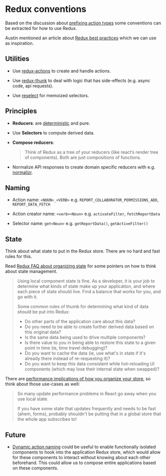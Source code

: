 # Redux conventions

Based on the discussion about [prefixing action
types](https://github.com/dhis2/notes/issues/18) some conventions can be
extracted for how to use Redux.

Austin mentioned an article about [Redux best
practices](https://medium.com/@kylpo/redux-best-practices-eef55a20cc72)
which we can use as inspiration.

## Utilities

- Use [redux-actions](https://github.com/redux-utilities/redux-actions)
  to create and handle actions.

- Use [redux-thunk](https://github.com/reduxjs/redux-thunk) to deal with
  logic that has side-effects (e.g. async code, api requests).

- Use [reselect](https://github.com/reduxjs/reselect) for memoized
  selectors.

## Principles

- **Reducers**: are
  [deterministic](https://github.com/reduxjs/redux/issues/1171#issuecomment-205888533)
  and pure.

- Use **Selectors** to compute derived data.

- **Compose reducers**:
  > Think of Redux as a tree of your reducers (like react’s render tree
  > of components). Both are just compositions of functions.

- Normalize API responses to create domain specific reducers with e.g.
  [normalizr](https://github.com/paularmstrong/normalizr).

## Naming

- Action name: `<NOUN>_<VERB>`
  e.g. `REPORT_COLLABORATOR_PERMISSIONS_ADD`, `REPORT_DATA_FETCH`

- Action creator name: `<verb><Noun>`
  e.g. `activateFilter`, `fetchReportData`

- Selector name: `get<Noun>`
  e.g. `getReportData()`, `getActiveFilter()`

## State

Think about what state to put in the Redux store. There are no hard and fast
rules for this.

Read [Redux FAQ about organizing
state](https://redux.js.org/faq/organizing-state#do-i-have-to-put-all-my-state-into-redux-should-i-ever-use-react-s-setstate)
for some pointers on how to think about state management.

> Using local component state is fine. As a developer, it is your job to
determine what kinds of state make up your application, and where each piece of
state should live. Find a balance that works for you, and go with it.
>
> Some common rules of thumb for determining what kind of data should be put
into Redux:
> 
> - Do other parts of the application care about this data?
> - Do you need to be able to create further derived data based on this
original data?
> - Is the same data being used to drive multiple components?
> - Is there value to you in being able to restore this state to a given point
in time (ie, time travel debugging)?
> - Do you want to cache the data (ie, use what's in state if it's already
there instead of re-requesting it)?
> - Do you want to keep this data consistent while hot-reloading UI components
(which may lose their internal state when swapped)?

There are [performance implications of how you organize your
store](https://twitter.com/acdlite/status/1045362245507506176?lang=en), so
think about those use-cases as well:

> So many update performance problems in React go away when you use local state.
>
> If you have some state that updates frequently and needs to be fast (ahem,
forms), probably shouldn't be putting that in a global store that the whole app
subscribes to!

## Future

- [Dynamic action
  naming](https://github.com/dhis2/notes/issues/18#issuecomment-466974138)
  could be useful to enable functionally isolated components to hook
  into the application Redux store, which would allow for these
  components to interact without knowing about each other beforehand.
  This could allow us to compose entire applications based on these
  components.
